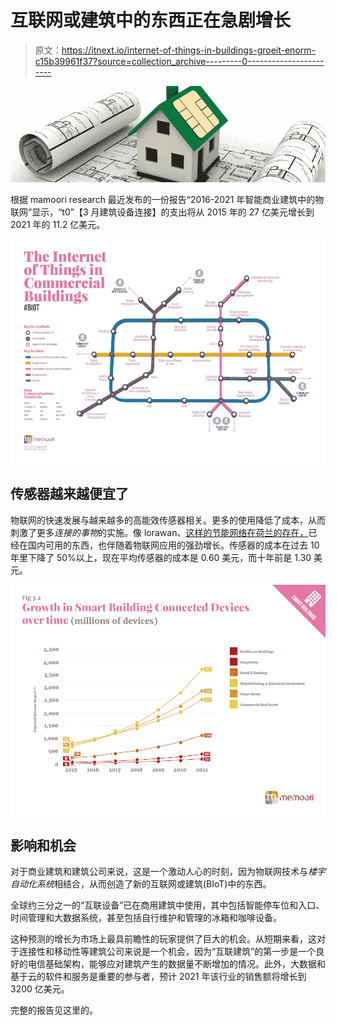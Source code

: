 # 互联网或建筑中的东西正在急剧增长

> 原文：<https://itnext.io/internet-of-things-in-buildings-groeit-enorm-c15b39961f37?source=collection_archive---------0----------------------->

![](img/d31626a7f1a8f48384acfc72a743b233.png)

根据 mamoori research 最近发布的一份报告“2016-2021 年智能商业建筑中的物联网”显示，“t0”【3 月建筑设备连接】的支出将从 2015 年的 27 亿美元增长到 2021 年的 11.2 亿美元。

![](img/f94e3644aedbc2df019e3deedd0873ef.png)

## 传感器越来越便宜了

物联网的快速发展与越来越多的高能效传感器相关。更多的使用降低了成本，从而刺激了更多*连接的事物*的实施。像 lorawan、[这样的节能网络在荷兰的存在，](https://www.linkit.nl/knowledge-base/171/Nederland_koploper_op_gebied_van_Internet_of_Things_netwerk_LoRa)已经在国内可用的东西，也伴随着物联网应用的强劲增长。传感器的成本在过去 10 年里下降了 50%以上，现在平均传感器的成本是 0.60 美元，而十年前是 1.30 美元。

![](img/db3839c4375ec777f90ccb8c5a9972d3.png)

## 影响和机会

对于商业建筑和建筑公司来说，这是一个激动人心的时刻，因为物联网技术与*楼宇自动化系统*相结合，从而创造了新的互联网或建筑(BIoT)中的东西。

全球约三分之一的“互联设备”已在商用建筑中使用，其中包括智能停车位和入口、时间管理和大数据系统，甚至包括自行维护和管理的冰箱和咖啡设备。

这种预测的增长为市场上最具前瞻性的玩家提供了巨大的机会。从短期来看，这对于连接性和移动性等建筑公司来说是一个机会，因为“互联建筑”的第一步是一个良好的电信基础架构，能够应对建筑产生的数据量不断增加的情况。此外，大数据和基于云的软件和服务是重要的参与者，预计 2021 年该行业的销售额将增长到 3200 亿美元。

完整的报告见这里的。